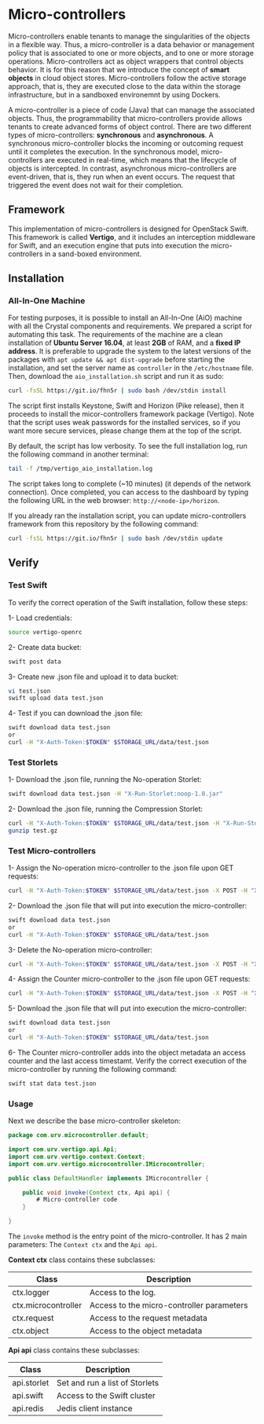# Micro-controllers
Micro-controllers enable tenants to manage the singularities of the objects in a flexible way. Thus, a micro-controller is a data behavior or management policy that is associated to one or more objects, and to one or more storage operations.
Micro-controllers act as object wrappers that control objects behavior. It is for this reason that we introduce the concept of **smart objects** in cloud object stores.
Micro-controllers follow the active storage approach, that is, they are executed close to the data within the storage infrastructure, but in a sandboxed environemnt by using Dockers.

A micro-controller is a piece of code (Java) that can manage the associated objects. Thus, the programmability that micro-controllers provide allows tenants to create advanced forms of object control. There are two different types of micro-controllers: **synchronous** and **asynchronous**. A synchronous micro-controller blocks the incoming or outcoming request until it completes the execution. In the synchronous model, micro-controllers are executed in real-time, which means that the lifecycle of objects is intercepted. In contrast, asynchronous micro-controllers are event-driven, that is, they run when an event occurs. The request that triggered the event does not wait for their completion.

## Framework
This implementation of micro-controllers is designed for OpenStack Swift. This framework is called **Vertigo**, and it includes an interception middleware for Swift, and an execution engine that puts into execution the micro-controllers in a sand-boxed environment.

## Installation

### All-In-One Machine
For testing purposes, it is possible to install an All-In-One (AiO) machine with all the Crystal components and requirements.
We prepared a script for automating this task. The requirements of the machine are a clean installation of **Ubuntu Server 16.04**, at least **2GB** of RAM, and a **fixed IP address**. It is preferable to upgrade the system to the latest versions of the packages with `apt update && apt dist-upgrade` before starting the installation, and set the server name as `controller` in the `/etc/hostname` file. Then, download the `aio_installation.sh` script and run it as sudo:

```bash
curl -fsSL https://git.io/fhn5r | sudo bash /dev/stdin install
```

The script first installs Keystone, Swift and Horizon (Pike release), then it proceeds to install the micor-controllers framework package (Vertigo). Note that the script uses weak passwords for the installed services, so if you want more secure services, please change them at the top of the script.

By default, the script has low verbosity. To see the full installation log, run the following command in another terminal:

```bash
tail -f /tmp/vertigo_aio_installation.log
```

The script takes long to complete (~10 minutes) (it depends of the network connection). Once completed, you can access to the dashboard by typing the following URL in the web browser: `http://<node-ip>/horizon`.

If you already ran the installation script, you can update micro-controllers framework from this repository by the following command:
```bash
curl -fsSL https://git.io/fhn5r | sudo bash /dev/stdin update
```

## Verify
### Test Swift
To verify the correct operation of the Swift installation, follow these steps:

1- Load credentials:
```bash
source vertigo-openrc
```

2- Create data bucket:
```bash
swift post data
```

3- Create new .json file and upload it to data bucket:
```bash
vi test.json
swift upload data test.json
```

4- Test if you can download the .json file:
```bash
swift download data test.json
or
curl -H "X-Auth-Token:$TOKEN" $STORAGE_URL/data/test.json
```

### Test Storlets
1- Download the .json file, running the No-operation Storlet:
```bash
swift download data test.json -H "X-Run-Storlet:noop-1.0.jar"
```

2- Download the .json file, running the Compression Storlet:
```bash
curl -H "X-Auth-Token:$TOKEN" $STORAGE_URL/data/test.json -H "X-Run-Storlet:compress-1.0.jar" -o test.gz
gunzip test.gz
```

### Test Micro-controllers
1- Assign the No-operation micro-controller to the .json file upon GET requests:
```bash
curl -H "X-Auth-Token:$TOKEN" $STORAGE_URL/data/test.json -X POST -H "X-Vertigo-onGet:noop-1.0.jar"
```

2- Download the .json file that will put into execution the micro-controller:
```bash
swift download data test.json
or
curl -H "X-Auth-Token:$TOKEN" $STORAGE_URL/data/test.json
```

3- Delete the No-operation micro-controller:
```bash
curl -H "X-Auth-Token:$TOKEN" $STORAGE_URL/data/test.json -X POST -H "X-Vertigo-onGet-Delete:noop-1.0.jar"
```

4- Assign the Counter micro-controller to the .json file upon GET requests:
```bash
curl -H "X-Auth-Token:$TOKEN" $STORAGE_URL/data/test.json -X POST -H "X-Vertigo-onGet:counter-1.0.jar"
```

5- Download the .json file that will put into execution the micro-controller:
```bash
swift download data test.json
or
curl -H "X-Auth-Token:$TOKEN" $STORAGE_URL/data/test.json
```

6- The Counter micro-controller adds into the object metadata an access counter and the last access timestamt. Verify the correct execution of the micro-controller by running the following command:
```bash
swift stat data test.json
```

### Usage
Next we describe the base micro-controller skeleton:

```java
package com.urv.microcontroller.default;

import com.urv.vertigo.api.Api;
import com.urv.vertigo.context.Context;
import com.urv.vertigo.microcontroller.IMicrocontroller;

public class DefaultHandler implements IMicrocontroller {

	public void invoke(Context ctx, Api api) {
		# Micro-controller code
	}

}
```

The `invoke` method is the entry point of the micro-controller. It has 2 main parameters: The `Context ctx` and the `Api api`.

**Context ctx** class contains these subclasses:

|Class|Description|
|---|---|
|ctx.logger| Access to the log.|
|ctx.microcontroller| Access to the micro-controller parameters |
|ctx.request| Access to the request metadata |
|ctx.object| Access to the object metadata |


**Api api** class contains these subclasses:

|Class|Description|
|---|---|
|api.storlet| Set and run a list of Storlets |
|api.swift| Access to the Swift cluster |
|api.redis| Jedis client instance |



